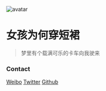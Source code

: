 ![avatar](https://blog.mengniang.tv/static/img/avatar.jpg#avatar)
# 女孩为何穿短裙

> 梦里有个载满可乐的卡车向我驶来

### Contact

[Weibo](http://weibo.com/5434512907)
[Twitter](https://twitter.com/iggppc)
[Github](https://github.com/donghaichen)
